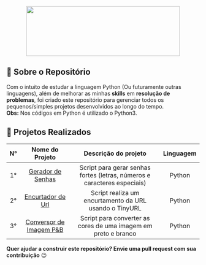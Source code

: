<p align="center">
  <img width="400" height="130" src="https://www.python.org/static/img/python-logo@2x.png">
</p>

## :muscle: Sobre o Repositório
Com o intuito de estudar a linguagem Python (Ou futuramente outras linguagens), além de melhorar as minhas **skills** em **resolução de problemas**, foi criado este repositório para gerenciar todos os pequenos/simples projetos desenvolvidos ao longo do tempo. <br>
**Obs:** Nos códigos em Python é utilizado o Python3.

## :rocket: Projetos Realizados

| **N°** | **Nome do Projeto** | **Descrição do projeto** | **Linguagem** |
| :----: | :-----------------: | :----------------------: | :-----------: |
| 1° | [Gerador de Senhas](https://github.com/evertoont/projetos-diversos/blob/master/gerador_de_senhas.py)| Script para gerar senhas fortes (letras, números e caracteres especiais) | Python |
| 2° | [Encurtador de Url](https://github.com/evertoont/Projetos-diversos/blob/master/encurtador_de_url.py)| Script realiza um encurtamento da URL usando o TinyURL | Python |
| 3° | [Conversor de Imagem P&B](https://github.com/evertoont/Projetos-diversos/blob/master/conversor_de_imagem_pb.py)| Script para converter as cores de uma imagem em preto e branco | Python |


**Quer ajudar a construir este repositório? Envie uma pull request com sua contribuição** :wink: